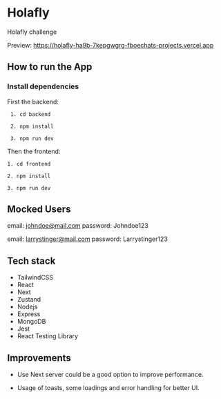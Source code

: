 #  Holafly

Holafly challenge

Preview: https://holafly-ha9b-7kepgwgrg-fboechats-projects.vercel.app

## How to run the App
  ### Install dependencies
  First the backend:
 ```
  1. cd backend

  2. npm install
  
  3. npm run dev
  ```

  Then the frontend:
  ```
  1. cd frontend

  2. npm install
  
  3. npm run dev
  ```

## Mocked Users
email: johndoe@mail.com
password: Johndoe123

email: larrystinger@mail.com
password: Larrystinger123  

## Tech stack

 - TailwindCSS
 - React
 - Next
 - Zustand
 - Nodejs
 - Express
 - MongoDB
 - Jest
 - React Testing Library

 ## Improvements

 - Use Next server could be a good option to improve performance.

 - Usage of toasts, some loadings and error handling for better UI.

